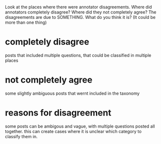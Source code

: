Look at the places where there were annotator disagreements. Where did annotators completely disagree? Where did they not completely agree? The disagreements are due to SOMETHING. What do you think it is? (It could be more than one thing)

# completely disagree
posts that included multiple questions, that could be classified in multiple places

# not completely agree
some slightly ambiguous posts that wernt included in the taxonomy

# reasons for disagreement
some posts can be ambigous and vague, with multiple questions posted all together. this can create cases where it is unclear which category to classify them in. 